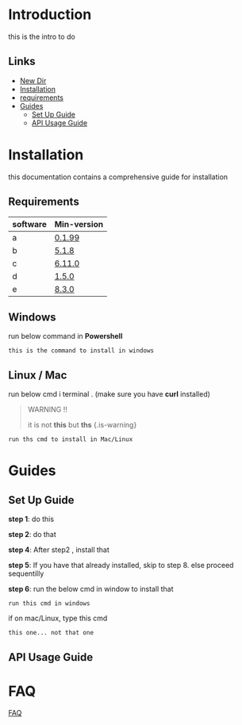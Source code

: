 <!-- TITLE: Neutrinos Doc -->
<!-- SUBTITLE: docs for nos -->

# Introduction
this is the intro to do

## Links
<!--<details>
<summary>Jump To...</summary>-->

* [New Dir](/new-directory/nd-page/page-2/npg-3/page-3)
* [Installation](home#installation)
* [requirements](home#requirements)
* [Guides](home#guides)
	* [Set Up Guide](home#set-up-guide)
	* [API Usage Guide](home#api-usage-guide)


<!--</details>-->



# Installation
this documentation contains a comprehensive guide for installation 

## Requirements
software | Min-version
-|-
a  | [0.1.99]()
b | [5.1.8]()
c | [6.11.0]()
d | [1.5.0]()
e | [8.3.0]()
## Windows
run below command in **Powershell**
		
```
this is the command to install in windows

```

## Linux / Mac
run below cmd i terminal . (make sure you have **curl** installed)
 
> WARNING !!
> 
> it is not **this** but **ths**
{.is-warning}

```
run ths cmd to install in Mac/Linux
```
# Guides


## Set Up Guide

**step 1**: do this

**step 2**: do that

**step 4**: After step2 , install that

**step 5**: If you have that already installed, skip to step 8. else proceed sequentilly

**step 6**: run the below cmd in window to install that
		
```
run this cmd in windows
```

if on mac/Linux, type this cmd

```
this one... not that one
```


## API Usage Guide

# FAQ
[FAQ](faq/frequently-aq)

	